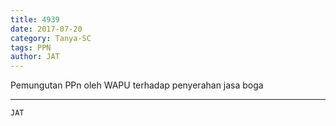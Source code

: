 ```yaml
---
title: 4939
date: 2017-07-20
category: Tanya-SC
tags: PPN
author: JAT
---
```


Pemungutan PPn oleh WAPU terhadap penyerahan jasa boga

---



`JAT`
